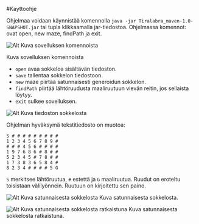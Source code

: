 #Kayttoohje

Ohjelmaa voidaan käynnistää komennolla ```java -jar Tiralabra_maven-1.0-SNAPSHOT.jar``` tai tupla klikkaamalla jar-tiedostoa. Ohjelmassa komennot: ovat open, new maze, findPath ja exit.

![Alt Kuva sovelluksen komennoista](Docs/gui1.png)

Kuva sovelluksen komennoista

 - ```open``` avaa sokkeloa sisältävän tiedoston.
 - ```save``` tallentaa sokkelon tiedostoon.
 - ```new``` maze piirtää satunnaisesti generoidun sokkelon.
 - ```findPath``` piirtää lähtöruudusta maaliruutuun vievän reitin, jos sellaista löytyy.
 - ```exit``` sulkee sovelluksen.

![Alt Kuva tiedoston sokkelosta](Docs/gui6.png)

Ohjelman hyväksymä tekstitiedosto on muotoa:

```
S # # # # # # # # #
1 2 3 4 5 6 7 8 9 #
# # # 4 5 6 # # # #
1 9 7 6 8 6 # 8 # #
5 2 3 4 5 # 7 8 # #
1 7 3 8 3 6 5 8 4 #
8 2 3 4 # # # # 5 G

```

```S``` merkitsee lähtöruutua, ```#``` estettä ja ```G``` maaliruutua.
Ruudut on eroteltu toisistaan välilyönnein. Ruutuun on kirjoitettu sen paino.

![Alt Kuva satunnaisesta sokkelosta](Docs/gui2.png)
Kuva satunnaisesta sokkelosta.


![Alt Kuva satunnaisesta sokkelosta ratkaistuna](Docs/gui4.png)
Kuva satunnaisesta sokkelosta ratkaistuna.
